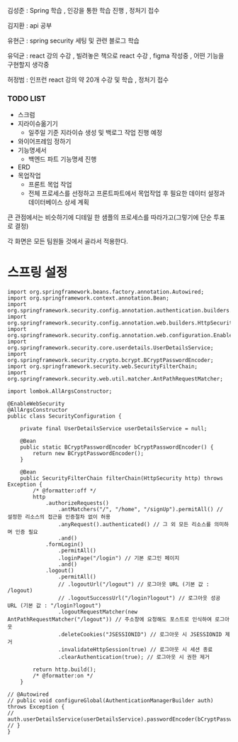 김성준 : Spring 학습 , 인강을 통한 학습 진행 , 정처기 접수

김지환 : api 공부

유현근 : spring security 세팅 및 관련 블로그 학습

유덕균 : react 강의 수강 , 빌려놓은 책으로 react 수강 , figma 작성중 , 어떤 기능을 구현할지 생각중

허정범 : 인프런 react 강의 약 20개 수강 및 학습 , 정처기 접수

### TODO LIST

- 스크럼
- 지라이슈옮기기
  - 일주일 기준 지라이슈 생성 및 백로그 작업 진행 예정
- 와이어프레임 정하기
- 기능명세서
  - 백엔드 파트 기능명세 진행
- ERD
- 목업작업
  - 프론트 목업 작업
  - 전체 프로세스를 선정하고 프론트파트에서 목업작업 후 필요한 데이터 설정과 데이터베이스 상세 계획

큰 관점에서는 비슷하기에 디테일 한 샘플의 프로세스를 따라가고(그렇기에 단순 투표로 결정)

각 화면은 모든 팀원들 것에서 골라서 적용한다.

# 스프링 설정

```
import org.springframework.beans.factory.annotation.Autowired;
import org.springframework.context.annotation.Bean;
import org.springframework.security.config.annotation.authentication.builders.AuthenticationManagerBuilder;
import org.springframework.security.config.annotation.web.builders.HttpSecurity;
import org.springframework.security.config.annotation.web.configuration.EnableWebSecurity;
import org.springframework.security.core.userdetails.UserDetailsService;
import org.springframework.security.crypto.bcrypt.BCryptPasswordEncoder;
import org.springframework.security.web.SecurityFilterChain;
import org.springframework.security.web.util.matcher.AntPathRequestMatcher;

import lombok.AllArgsConstructor;

@EnableWebSecurity
@AllArgsConstructor
public class SecurityConfiguration {

    private final UserDetailsService userDetailsService = null;

    @Bean
    public static BCryptPasswordEncoder bCryptPasswordEncoder() {
    	return new BCryptPasswordEncoder();
    }

    @Bean
    public SecurityFilterChain filterChain(HttpSecurity http) throws Exception {
    	/* @formatter:off */
    	http
    		.authorizeRequests()
    			.antMatchers("/", "/home", "/signUp").permitAll() // 설정한 리소스의 접근을 인증절차 없이 허용
    			.anyRequest().authenticated() // 그 외 모든 리소스를 의미하며 인증 필요
    			.and()
    		.formLogin()
    			.permitAll()
    			.loginPage("/login") // 기본 로그인 페이지
    			.and()
    		.logout()
    			.permitAll()
    			// .logoutUrl("/logout") // 로그아웃 URL (기본 값 : /logout)
    			// .logoutSuccessUrl("/login?logout") // 로그아웃 성공 URL (기본 값 : "/login?logout")
    			.logoutRequestMatcher(new AntPathRequestMatcher("/logout")) // 주소창에 요청해도 포스트로 인식하여 로그아웃
    			.deleteCookies("JSESSIONID") // 로그아웃 시 JSESSIONID 제거
    			.invalidateHttpSession(true) // 로그아웃 시 세션 종료
    			.clearAuthentication(true); // 로그아웃 시 권한 제거

    	return http.build();
    	/* @formatter:on */
    }

// @Autowired
// public void configureGlobal(AuthenticationManagerBuilder auth) throws Exception {
// auth.userDetailsService(userDetailsService).passwordEncoder(bCryptPasswordEncoder());
// }
}
```
